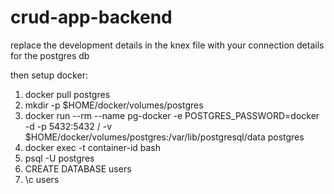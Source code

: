 # crud-app-backend

replace the development details in the knex file with your connection details for the postgres db

then setup docker:

1) docker pull postgres
2) mkdir -p $HOME/docker/volumes/postgres
3) docker run --rm --name pg-docker -e POSTGRES_PASSWORD=docker -d -p 5432:5432 / 
-v $HOME/docker/volumes/postgres:/var/lib/postgresql/data postgres
4) docker exec -t container-id bash
5) psql -U postgres
6) CREATE DATABASE users
7) \c users

